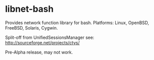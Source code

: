 libnet-bash
===========

Provides network function library for bash. Platforms: Linux, OpenBSD, FreeBSD, Solaris, Cygwin.

Split-off from UnifiedSessionsManager
see: http://sourceforge.net/projects/ctys/

Pre-Alpha release, may not work. 